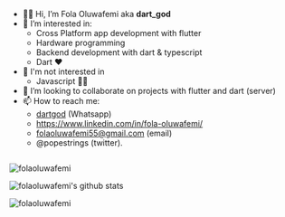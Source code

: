 - 👋🏾 Hi, I’m Fola Oluwafemi aka **dart_god**
- 👀 I’m interested in:
    - Cross Platform app development with flutter
    - Hardware programming
    - Backend development with dart & typescript
    - Dart ❤️
- 🚫 I'm not interested in
    - Javascript 🙅🏽
- 💞️ I’m looking to collaborate on projects with flutter and dart (server)
- 📫 How to reach me:
    - [dartgod](https://wa.me/+2348169583715) (Whatsapp)
    - https://www.linkedin.com/in/fola-oluwafemi/
    - folaoluwafemi55@gmail.com (email)
    - @popestrings (twitter).


<p align="left"> <img src="https://komarev.com/ghpvc/?username=folaoluwafemi&label=Profile%20views&color=0e75b6&style=flat" alt="" /> </p>



<p><img align="left" src="https://github-readme-stats.vercel.app/api/top-langs?username=folaoluwafemi&show_icons=true&locale=en&theme=gruvbox&layout=compact" alt="folaoluwafemi" /></p>

<br clear="left"/>

![folaoluwafemi's github stats](https://github-readme-stats.vercel.app/api?username=folaoluwafemi&show_icons=true&theme=gruvbox)


<p><img align="left" src="https://github-readme-streak-stats.herokuapp.com/?user=folaoluwafemi&theme=gruvbox" alt="folaoluwafemi" /></p>

<p align="left"> <a href="https://github.com/ryo-ma/github-profile-trophy"><img src="https://github-profile-trophy.vercel.app/?username=folaoluwafemi&theme=gruvbox" alt = "" /></a> </p>

<!-- <p><a href="https://twitter.com/popestrings" target="_blank"><img align="left" src="https://img.shields.io/twitter/url?style=social&url=https://twitter.com/popestrings" alt="folaoluwafemi" /></a></p> -->


<!---
folaoluwafemi/folaoluwafemi is a ✨ special ✨ repository because its `README.md` (this file) appears on your GitHub profile.
You can click the Preview link to take a look at your changes.
--->
